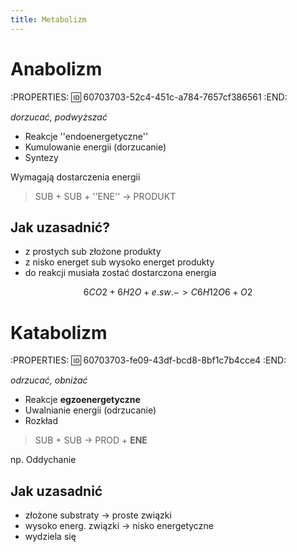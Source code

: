 ```yaml
---
title: Metabolizm
---
```




# Anabolizm
:PROPERTIES:
:id: 60703703-52c4-451c-a784-7657cf386561
:END:

*dorzucać, podwyższać*

- Reakcje ''endoenergetyczne''
- Kumulowanie energii (dorzucanie)
- Syntezy

Wymagają dostarczenia energii

> SUB + SUB + ''ENE'' → PRODUKT
## Jak uzasadnić? 

- z prostych sub złożone produkty
- z nisko energet sub wysoko energet produkty
- do reakcji musiała zostać dostarczona energia

$$6CO2 + 6H2O + e.sw. -> C6H12O6 + O2 $$
# Katabolizm
:PROPERTIES:
:id: 60703703-fe09-43df-bcd8-8bf1c7b4cce4
:END:

*odrzucać, obniżać*

- Reakcje **egzoenergetyczne**
- Uwalnianie energii (odrzucanie)
- Rozkład

> SUB + SUB → PROD + **ENE**

np. Oddychanie
## Jak uzasadnić
- złożone substraty → proste związki
- wysoko energ. związki → nisko energetyczne
- wydziela się
